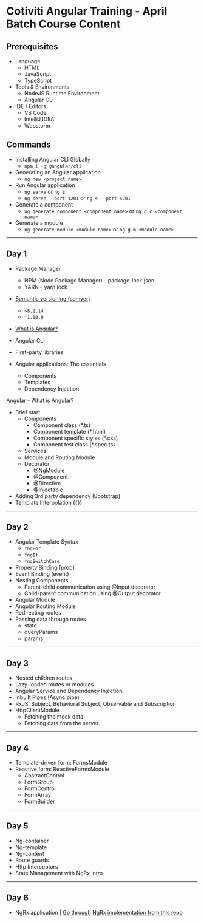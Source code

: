 # Cotiviti Angular Training - April Batch Course Content

## Prerequisites

* Language
  * HTML
  * JavaScript
  * TypeScript
* Tools & Environments
  * NodeJS Runtime Environment
  * Angular CLI
* IDE / Editors
  * VS Code
  * IntelliJ IDEA
  * Webstorm

## Commands

* Installing Angular CLI Globally
  * `npm i -g @angular/cli`
* Generating an Angular application
  * `ng new <project name>`
* Run Angular application
  * `ng serve` or `ng s`
  * `ng serve --port 4201` or `ng s --port 4201`
* Generate a component
  * `ng generate component <component name>` or `ng g c <component name>`
* Generate a module
  * `ng generate module <module name>` or `ng g m <module name>`

---

## Day 1

* Package Manager
  * NPM (Node Package Manager) - package-lock.json
  * YARN - yarn.lock
* [Semantic versioning (semver)](https://semver.org/)
  * `~8.2.14`
  * `^1.10.0`

* [What is Angular?](https://angular.io/guide/what-is-angular)
* Angular CLI
* First-party libraries
* Angular applications: The essentials
  * Components
  * Templates
  * Dependency Injection

Angular - What is Angular?

* Brief start
  * Components
    * Component class (*.ts)
    * Component template (*.html)
    * Component specific styles (*.css)
    * Component test class (*.spec.ts)
  * Services
  * Module and Routing Module
  * Decorator
    * @NgModule
    * @Component
    * @Directive
    * @Injectable
* Adding 3rd party dependency (Bootstrap)
* Template Interpolation {{}}

---

## Day 2

* Angular Template Syntax
  * `*ngFor`
  * `*ngIf`
  * `*ngSwitchCase`
* Property Binding [prop]
* Event Binding (event)
* Nesting Components
  * Parent-child communication using @Input decorator
  * Child-parent communication using @Output decorator
* Angular Module
* Angular Routing Module
* Redirecting routes
* Passing data through routes
  * state
  * queryParams
  * params

---

## Day 3

* Nested children routes
* Lazy-loaded routes or modules
* Angular Service and Dependency Injection
* Inbuilt Pipes (Async pipe)
* RxJS: Subject, Behavioral Subject, Observable and Subscription
* HttpClientModule
  * Fetching the mock data
  * Fetching data from the server

---

## Day 4

* Template-driven form: FormsModule
* Reactive form: ReactiveFormsModule
  * AbstractControl
  * FormGroup
  * FormControl
  * FormArray
  * FormBuilder

---

## Day 5

* Ng-container
* Ng-template
* Ng-content
* Route guards
* Http Interceptors
* State Management with NgRx Intro

---

## Day 6

* NgRx application | [Go through NgRx implementation from this repo](https://github.com/elwyncrestha/ng-batch202108)

